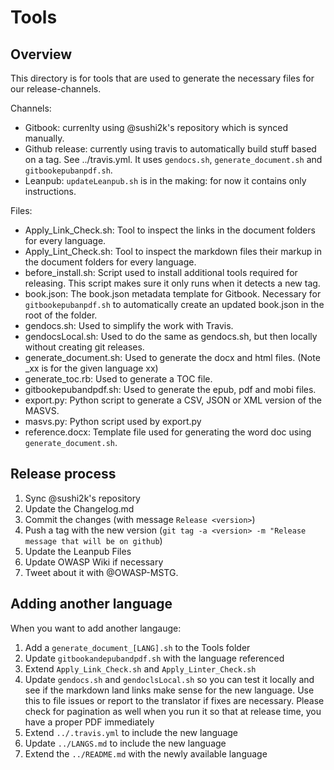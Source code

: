 # Tools

## Overview

This directory is for tools that are used to generate the necessary files for our release-channels.

Channels:

- Gitbook: currenlty using @sushi2k's repository which is synced manually.
- Github release: currently using travis to automatically build stuff based on a tag. See ../travis.yml. It uses `gendocs.sh`, `generate_document.sh` and `gitbookepubanpdf.sh`.
- Leanpub: `updateLeanpub.sh` is in the making: for now it contains only instructions.

Files:

- Apply_Link_Check.sh: Tool to inspect the links in the document folders for every language.
- Apply_Lint_Check.sh: Tool to inspect the markdown files their markup in the document folders for every language.
- before_install.sh: Script used to install additional tools required for releasing. This script makes sure it only runs when it detects a new tag.
- book.json: The book.json metadata template for Gitbook. Necessary for `gitbookepubanpdf.sh` to automatically create an updated book.json in the root of the folder.
- gendocs.sh: Used to simplify the work with Travis.
- gendocsLocal.sh: Used to do the same as gendocs.sh, but then locally without creating git releases.
- generate_document.sh: Used to generate the docx and html files. (Note _xx is for the given language xx)
- generate_toc.rb: Used to generate a TOC file.
- gitbookepubandpdf.sh: Used to generate the epub, pdf and mobi files.
- export.py: Python script to generate a CSV, JSON or XML version of the MASVS.
- masvs.py: Python script used by export.py
- reference.docx: Template file used for generating the word doc using `generate_document.sh`.

## Release process

1. Sync @sushi2k's repository
2. Update the Changelog.md
3. Commit the changes (with message `Release <version>`)
4. Push a tag with the new version (`git tag -a <version> -m "Release message that will be on github`)
5. Update the Leanpub Files
6. Update OWASP Wiki if necessary
7. Tweet about it with @OWASP-MSTG.

## Adding another language

When you want to add another langauge:

1. Add a `generate_document_[LANG].sh` to the Tools folder
2. Update `gitbookandepubandpdf.sh` with the language referenced
3. Extend `Apply_Link_Check.sh` and `Apply_Linter_Check.sh`
4. Update `gendocs.sh` and `gendoclsLocal.sh` so you can test it locally and see if the markdown land links make sense for the new language. Use this to file issues or report to the translator if fixes are necessary. Please check for pagination as well when you run it so that at release time, you have a proper PDF immediately
5. Extend `../.travis.yml` to include the new language
6. Update `../LANGS.md` to include the new language
7. Extend the `../README.md` with the newly available language

